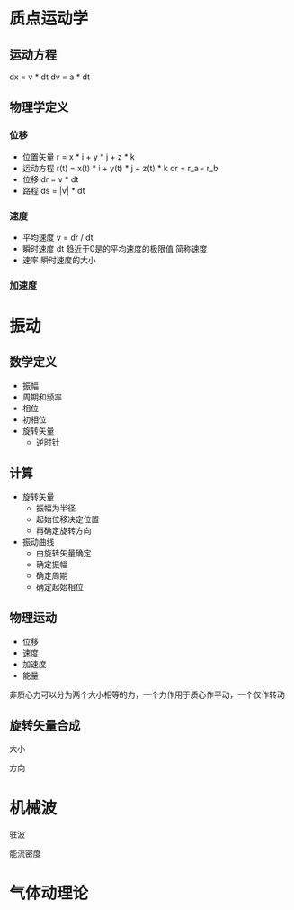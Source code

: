 
# 质点运动学
## 运动方程
dx = v * dt
dv = a * dt

## 物理学定义
### 位移
- 位置矢量 
    r = x * i + y * j  + z * k
- 运动方程
    r(t) = x(t) * i + y(t) * j + z(t) * k
    dr = r_a - r_b
- 位移
    dr = v * dt
- 路程
    ds = |v| * dt
### 速度
- 平均速度
    v = dr / dt
- 瞬时速度
    dt 趋近于0是的平均速度的极限值
    简称速度
- 速率
    瞬时速度的大小

### 加速度

# 振动

## 数学定义

- 振幅
- 周期和频率
- 相位
- 初相位
- 旋转矢量
  - 逆时针

## 计算

- 旋转矢量
  - 振幅为半径
  - 起始位移决定位置
  - 再确定旋转方向
- 振动曲线
  - 由旋转矢量确定
  - 确定振幅
  - 确定周期
  - 确定起始相位

## 物理运动

- 位移
- 速度
- 加速度
- 能量

非质心力可以分为两个大小相等的力，一个力作用于质心作平动，一个仅作转动

## 旋转矢量合成

大小 

方向

# 机械波

驻波

能流密度

# 气体动理论


